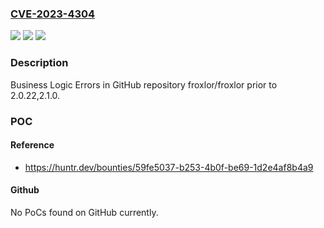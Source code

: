 ### [CVE-2023-4304](https://cve.mitre.org/cgi-bin/cvename.cgi?name=CVE-2023-4304)
![](https://img.shields.io/static/v1?label=Product&message=froxlor%2Ffroxlor&color=blue)
![](https://img.shields.io/static/v1?label=Version&message=unspecified%3C%202.0.22%2C2.1.0%20&color=brighgreen)
![](https://img.shields.io/static/v1?label=Vulnerability&message=CWE-840%20Business%20Logic%20Errors&color=brighgreen)

### Description

Business Logic Errors in GitHub repository froxlor/froxlor prior to 2.0.22,2.1.0.

### POC

#### Reference
- https://huntr.dev/bounties/59fe5037-b253-4b0f-be69-1d2e4af8b4a9

#### Github
No PoCs found on GitHub currently.

